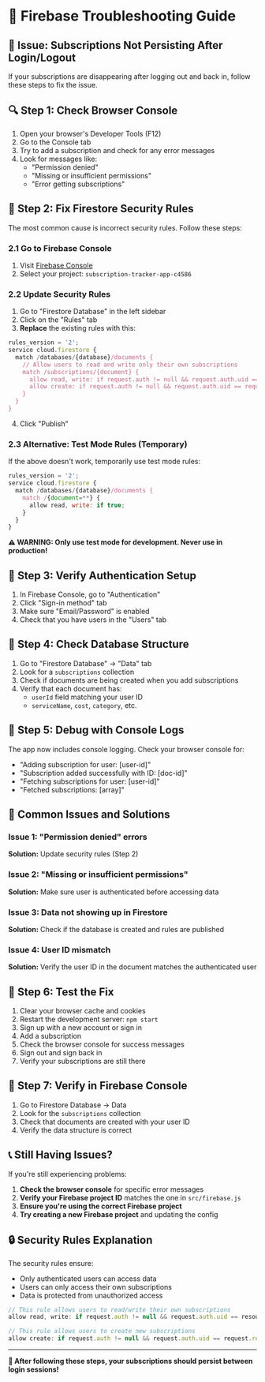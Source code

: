 # 🔧 Firebase Troubleshooting Guide

## 🚨 Issue: Subscriptions Not Persisting After Login/Logout

If your subscriptions are disappearing after logging out and back in, follow these steps to fix the issue.

## 🔍 Step 1: Check Browser Console

1. Open your browser's Developer Tools (F12)
2. Go to the Console tab
3. Try to add a subscription and check for any error messages
4. Look for messages like:
   - "Permission denied"
   - "Missing or insufficient permissions"
   - "Error getting subscriptions"

## 🔧 Step 2: Fix Firestore Security Rules

The most common cause is incorrect security rules. Follow these steps:

### 2.1 Go to Firebase Console
1. Visit [Firebase Console](https://console.firebase.google.com/)
2. Select your project: `subscription-tracker-app-c4586`

### 2.2 Update Security Rules
1. Go to "Firestore Database" in the left sidebar
2. Click on the "Rules" tab
3. **Replace** the existing rules with this:

```javascript
rules_version = '2';
service cloud.firestore {
  match /databases/{database}/documents {
    // Allow users to read and write only their own subscriptions
    match /subscriptions/{document} {
      allow read, write: if request.auth != null && request.auth.uid == resource.data.userId;
      allow create: if request.auth != null && request.auth.uid == request.resource.data.userId;
    }
  }
}
```

4. Click "Publish"

### 2.3 Alternative: Test Mode Rules (Temporary)
If the above doesn't work, temporarily use test mode rules:

```javascript
rules_version = '2';
service cloud.firestore {
  match /databases/{database}/documents {
    match /{document=**} {
      allow read, write: if true;
    }
  }
}
```

**⚠️ WARNING: Only use test mode for development. Never use in production!**

## 🔧 Step 3: Verify Authentication Setup

1. In Firebase Console, go to "Authentication"
2. Click "Sign-in method" tab
3. Make sure "Email/Password" is enabled
4. Check that you have users in the "Users" tab

## 🔧 Step 4: Check Database Structure

1. Go to "Firestore Database" → "Data" tab
2. Look for a `subscriptions` collection
3. Check if documents are being created when you add subscriptions
4. Verify that each document has:
   - `userId` field matching your user ID
   - `serviceName`, `cost`, `category`, etc.

## 🔧 Step 5: Debug with Console Logs

The app now includes console logging. Check your browser console for:

- "Adding subscription for user: [user-id]"
- "Subscription added successfully with ID: [doc-id]"
- "Fetching subscriptions for user: [user-id]"
- "Fetched subscriptions: [array]"

## 🚨 Common Issues and Solutions

### Issue 1: "Permission denied" errors
**Solution:** Update security rules (Step 2)

### Issue 2: "Missing or insufficient permissions"
**Solution:** Make sure user is authenticated before accessing data

### Issue 3: Data not showing up in Firestore
**Solution:** Check if the database is created and rules are published

### Issue 4: User ID mismatch
**Solution:** Verify the user ID in the document matches the authenticated user

## 🔧 Step 6: Test the Fix

1. Clear your browser cache and cookies
2. Restart the development server: `npm start`
3. Sign up with a new account or sign in
4. Add a subscription
5. Check the browser console for success messages
6. Sign out and sign back in
7. Verify your subscriptions are still there

## 🔧 Step 7: Verify in Firebase Console

1. Go to Firestore Database → Data
2. Look for the `subscriptions` collection
3. Check that documents are created with your user ID
4. Verify the data structure is correct

## 📞 Still Having Issues?

If you're still experiencing problems:

1. **Check the browser console** for specific error messages
2. **Verify your Firebase project ID** matches the one in `src/firebase.js`
3. **Ensure you're using the correct Firebase project**
4. **Try creating a new Firebase project** and updating the config

## 🔒 Security Rules Explanation

The security rules ensure:
- Only authenticated users can access data
- Users can only access their own subscriptions
- Data is protected from unauthorized access

```javascript
// This rule allows users to read/write their own subscriptions
allow read, write: if request.auth != null && request.auth.uid == resource.data.userId;

// This rule allows users to create new subscriptions
allow create: if request.auth != null && request.auth.uid == request.resource.data.userId;
```

---

**🎯 After following these steps, your subscriptions should persist between login sessions!** 